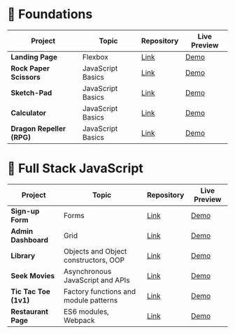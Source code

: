 # 🎈 Foundations

| Project | Topic|Repository| Live Preview|                      
|--|-----|-----|------|
|**Landing Page**| Flexbox |[Link](https://github.com/rrabbi8/personal-projects/tree/main/landing-page)     |   [Demo](https://rrabbi8.github.io/personal-projects/landing-page/index.html) 
|**Rock Paper Scissors**|JavaScript Basics| [Link](https://github.com/rrabbi8/personal-projects/tree/main/rock-paper-scissors)     |   [Demo](https://rrabbi8.github.io/personal-projects/rock-paper-scissors/index.html)
|**Sketch-Pad**|JavaScript Basics| [Link](https://github.com/rrabbi8/personal-projects/tree/main/sketch-pad)     |   [Demo](https://rrabbi8.github.io/personal-projects/sketch-pad/index.html) 
|**Calculator** | JavaScript Basics|[Link](https://github.com/rrabbi8/personal-projects/tree/main/calculator)   |   [Demo](https://rrabbi8.github.io/personal-projects/calculator/index.html)
|**Dragon Repeller (RPG)**| JavaScript Basics|[Link](https://github.com/rrabbi8/personal-projects/tree/main/dragon_repeller)     |   [Demo](https://rrabbi8.github.io/personal-projects/dragon_repeller/index.html)


# 🚀 Full Stack JavaScript

| Project | Topic |Repository| Live Preview                       
|----|----|---|---|
|**Sign-up Form**| Forms|[Link](https://github.com/rrabbi8/personal-projects/tree/main/sign-up-form)     |   [Demo](https://rrabbi8.github.io/personal-projects/sign-up-form/index.html)
|**Admin Dashboard**| Grid|[Link](https://github.com/rrabbi8/personal-projects/tree/main/admin-dashboard)     |   [Demo](https://rrabbi8.github.io/personal-projects/admin-dashboard/index.html)
|**Library**| Objects and Object constructors, OOP|[Link](https://github.com/rrabbi8/personal-projects/tree/main/library)     |   [Demo](https://rrabbi8.github.io/personal-projects/library/index.html)
|**Seek Movies**| Asynchronous JavaScript and APIs|[Link](https://github.com/rrabbi8/personal-projects/tree/main/seek-movies)     |   [Demo](https://rrabbi8.github.io/personal-projects/seek-movies/index.html)
|**Tic Tac Toe (1v1)**| Factory functions and module patterns|[Link](https://github.com/rrabbi8/personal-projects/tree/main/tic-tac-toe)     |   [Demo](https://rrabbi8.github.io/personal-projects/tic-tac-toe/index.html)
|**Restaurant Page**| ES6 modules, Webpack|[Link](https://github.com/rrabbi8/personal-projects/tree/main/restaurant-page)     |   [Demo](https://github.com/rrabbi8/personal-projects/tree/main/restaurant-page/dist/index.html)

